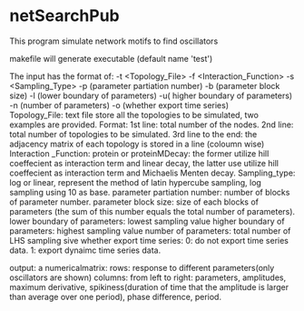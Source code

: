 # netSearchPub
This program simulate network motifs to find oscillators

makefile will generate executable (default name 'test')

The input has the format of: -t <Topology_File> -f <Interaction_Function> -s <Sampling_Type> -p (parameter partiation number) -b (parameter block size) -l (lower boundary of parameters) -u( higher boundary of parameters) -n (number of parameters) -o (whether export time series)	
Topology_File: text file store all the topologies to be simulated, two examples are provided. Format: 1st line: total number of the nodes. 2nd line: total number of topologies to be simulated. 3rd line to the end: the adjacency matrix of each topology is stored in a line (coloumn wise)
Interaction _Function: protein or proteinMDecay: the former utilize hill coeffecient as interaction term and linear decay, the latter use utilize hill coeffecient as interaction term and Michaelis Menten decay.
Sampling_type: log or linear, represent the method of latin hypercube sampling, log sampling using 10 as base.
parameter partiation number: number of blocks of parameter number.
parameter block size: size of each blocks of parameters (the sum of this number equals the total number of parameters).
lower boundary of parameters: lowest sampling value
higher boundary of parameters: highest sampling value
number of parameters: total number of LHS sampling sive
whether export time series: 0: do not export time series data. 1: export dynaimc time series data.

output: 
a numericalmatrix: 
rows: response to different parameters(only oscillators are shown)
columns: from left to right: parameters, amplitudes, maximum derivative, spikiness(duration of time that the amplitude is larger than average over one period), phase difference, period. 


